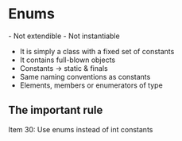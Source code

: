 <h1>Enums</h1>
- Not extendible
- Not instantiable 

- It is simply a class with a fixed set of constants
- It contains full-blown objects
- Constants -> static & finals
- Same naming conventions as constants
- Elements, members or enumerators of type


<h2>The important rule</h2>

Item 30: Use enums instead of int constants